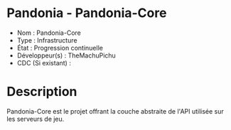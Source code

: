 # Pandonia - Pandonia-Core

* Nom : Pandonia-Core
* Type : Infrastructure
* État : Progression continuelle
* Développeur(s) : TheMachuPichu
* CDC (Si existant) :

# Description
Pandonia-Core est le projet offrant la couche abstraite de l'API utilisée sur les serveurs de jeu.
